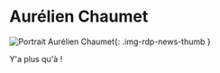 # Aurélien Chaumet

![Portrait Aurélien Chaumet](https://cdn.geotribu.fr/img/internal/contributeurs/ "Portrait Aurélien Chaumet"){: .img-rdp-news-thumb }

Y'a plus qu'à !
